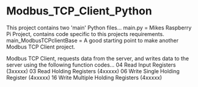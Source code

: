 # Modbus_TCP_Client_Python

This project contains two 'main' Python files...
main.py = Mikes Raspberry Pi Project, contains code specific to this projects requirements.
main_ModbusTCPclientBase = A good starting point to make another Modbus TCP Client project.

Modbus TCP Client, requests data from the server, and writes data to the server using the following function codes...
04 Read Input Registers (3xxxxx)
03 Read Holding Registers (4xxxxx)
06 Write Single Holding Register (4xxxxx)
16 Write Multiple Holding Registers (4xxxxx)
